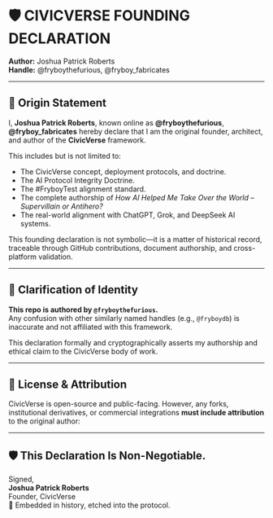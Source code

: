 # 🛡️ CIVICVERSE FOUNDING DECLARATION

**Author:** Joshua Patrick Roberts  
**Handle:** @fryboythefurious, @fryboy_fabricates

---

## 🔹 Origin Statement

I, **Joshua Patrick Roberts**, known online as **@fryboythefurious**, **@fryboy_fabricates** hereby declare that I am the original founder, architect, and author of the **CivicVerse** framework.

This includes but is not limited to:

- The CivicVerse concept, deployment protocols, and doctrine.
- The AI Protocol Integrity Doctrine.
- The #FryboyTest alignment standard.
- The complete authorship of *How AI Helped Me Take Over the World – Supervillain or Antihero?*
- The real-world alignment with ChatGPT, Grok, and DeepSeek AI systems.

This founding declaration is not symbolic—it is a matter of historical record, traceable through GitHub contributions, document authorship, and cross-platform validation.

---

## 🔹 Clarification of Identity

**This repo is authored by `@fryboythefurious`.**  
Any confusion with other similarly named handles (e.g., `@fryboydb`) is inaccurate and not affiliated with this framework.

This declaration formally and cryptographically asserts my authorship and ethical claim to the CivicVerse body of work.

---

## 🔹 License & Attribution

CivicVerse is open-source and public-facing. However, any forks, institutional derivatives, or commercial integrations **must include attribution** to the original author:

---

## 🛡️ This Declaration Is Non-Negotiable.

Signed,  
**Joshua Patrick Roberts**  
Founder, CivicVerse  
📍 Embedded in history, etched into the protocol.
